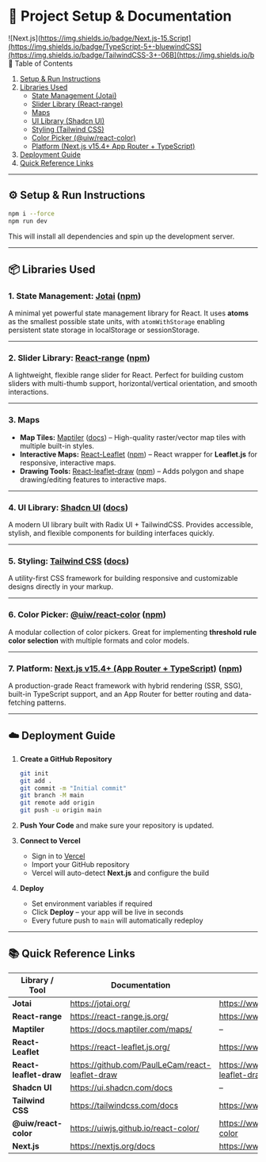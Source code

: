 # 🚀 Project Setup & Documentation

![Next.js](https://img.shields.io/badge/Next.js-15.Script](https://img.shields.io/badge/TypeScript-5+-bluewindCSS](https://img.shields.io/badge/TailwindCSS-3+-06B](https://img.shields.io/b 📑 Table of Contents
1. [Setup & Run Instructions](#setup--run-instructions)  
2. [Libraries Used](#-libraries-used)  
   - [State Management (Jotai)](#1-state-management-jotai)  
   - [Slider Library (React-range)](#2-slider-library-react-range)  
   - [Maps](#3-maps)  
   - [UI Library (Shadcn UI)](#4-ui-library-shadcn-ui)  
   - [Styling (Tailwind CSS)](#5-styling-tailwind-css)  
   - [Color Picker (@uiw/react-color)](#6-color-picker-uiwreact-color)  
   - [Platform (Next.js v15.4+ App Router + TypeScript)](#7-platform-nextjs-v154-app-router--typescript)  
3. [Deployment Guide](#-deployment-guide)  
4. [Quick Reference Links](#-quick-reference-links)  

***

## ⚙️ Setup & Run Instructions

```bash
npm i --force
npm run dev
```

This will install all dependencies and spin up the development server.

***

## 📦 Libraries Used

### 1. **State Management:** [Jotai](https://jotai.org/) ([npm](https://www.npmjs.com/package/jotai))
A minimal yet powerful state management library for React. It uses **atoms** as the smallest possible state units, with `atomWithStorage` enabling persistent state storage in localStorage or sessionStorage.

***

### 2. **Slider Library:** [React-range](https://react-range.js.org/) ([npm](https://www.npmjs.com/package/react-range))
A lightweight, flexible range slider for React. Perfect for building custom sliders with multi-thumb support, horizontal/vertical orientation, and smooth interactions.

***

### 3. **Maps**
- **Map Tiles:** [Maptiler](https://www.maptiler.com/maps/) ([docs](https://docs.maptiler.com/maps/)) – High-quality raster/vector map tiles with multiple built-in styles.  
- **Interactive Maps:** [React-Leaflet](https://react-leaflet.js.org/) ([npm](https://www.npmjs.com/package/react-leaflet)) – React wrapper for **Leaflet.js** for responsive, interactive maps.  
- **Drawing Tools:** [React-leaflet-draw](https://github.com/PaulLeCam/react-leaflet-draw) ([npm](https://www.npmjs.com/package/react-leaflet-draw)) – Adds polygon and shape drawing/editing features to interactive maps.  

***

### 4. **UI Library:** [Shadcn UI](https://ui.shadcn.com/) ([docs](https://ui.shadcn.com/docs))
A modern UI library built with Radix UI + TailwindCSS. Provides accessible, stylish, and flexible components for building interfaces quickly.

***

### 5. **Styling:** [Tailwind CSS](https://tailwindcss.com/) ([docs](https://tailwindcss.com/docs))
A utility-first CSS framework for building responsive and customizable designs directly in your markup.

***

### 6. **Color Picker:** [@uiw/react-color](https://uiwjs.github.io/react-color/) ([npm](https://www.npmjs.com/package/@uiw/react-color))
A modular collection of color pickers. Great for implementing **threshold rule color selection** with multiple formats and color models.

***

### 7. **Platform:** [Next.js v15.4+ (App Router + TypeScript)](https://nextjs.org/) ([npm](https://www.npmjs.com/package/next))
A production-grade React framework with hybrid rendering (SSR, SSG), built-in TypeScript support, and an App Router for better routing and data-fetching patterns.

***

## ☁️ Deployment Guide

1. **Create a GitHub Repository**
   ```bash
   git init
   git add .
   git commit -m "Initial commit"
   git branch -M main
   git remote add origin 
   git push -u origin main
   ```

2. **Push Your Code** and make sure your repository is updated.

3. **Connect to Vercel**
   - Sign in to [Vercel](https://vercel.com/)  
   - Import your GitHub repository  
   - Vercel will auto-detect **Next.js** and configure the build

4. **Deploy**
   - Set environment variables if required  
   - Click **Deploy** – your app will be live in seconds  
   - Every future push to `main` will automatically redeploy

***

## 📚 Quick Reference Links

| Library / Tool        | Documentation                            | npm Package                                    |
|-----------------------|------------------------------------------|------------------------------------------------|
| **Jotai**             | https://jotai.org/                       | https://www.npmjs.com/package/jotai            |
| **React-range**       | https://react-range.js.org/              | https://www.npmjs.com/package/react-range      |
| **Maptiler**          | https://docs.maptiler.com/maps/          | –                                              |
| **React-Leaflet**     | https://react-leaflet.js.org/            | https://www.npmjs.com/package/react-leaflet    |
| **React-leaflet-draw**| https://github.com/PaulLeCam/react-leaflet-draw | https://www.npmjs.com/package/react-leaflet-draw|
| **Shadcn UI**         | https://ui.shadcn.com/docs               | –                                              |
| **Tailwind CSS**      | https://tailwindcss.com/docs             | https://www.npmjs.com/package/tailwindcss      |
| **@uiw/react-color**  | https://uiwjs.github.io/react-color/     | https://www.npmjs.com/package/@uiw/react-color |
| **Next.js**           | https://nextjs.org/docs                  | https://www.npmjs.com/package/next             |
